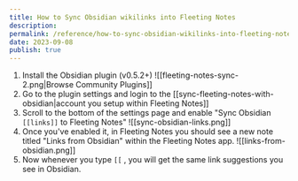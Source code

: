 ```yaml
---
title: How to Sync Obsidian wikilinks into Fleeting Notes
description: 
permalink: /reference/how-to-sync-obsidian-wikilinks-into-fleeting-notes
date: 2023-09-08
publish: true
---
```


1. Install the Obsidian plugin (v0.5.2+)
![[fleeting-notes-sync-2.png|Browse Community Plugins]]
2. Go to the plugin settings and login to the [[sync-fleeting-notes-with-obsidian|account you setup within Fleeting Notes]]
3. Scroll to the bottom of the settings page and enable "Sync Obsidian `[[links]]` to Fleeting Notes"
![[sync-obsidian-links.png]]
4. Once you've enabled it, in Fleeting Notes you should see a new note titled "Links from Obsidian" within the Fleeting Notes app.
![[links-from-obsidian.png]]
5. Now whenever you type `[[` , you will get the same link suggestions you see in Obsidian.
